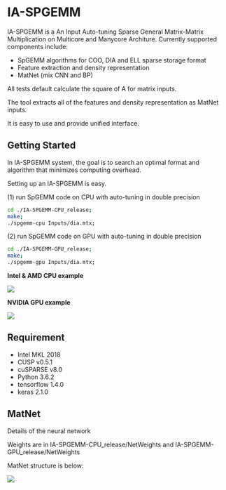 # IA-SPGEMM

IA-SPGEMM is a An Input Auto-tuning Sparse General Matrix-Matrix Multiplication on Multicore and Manycore Architure. Currently
supported components include:

- SpGEMM algorithms for COO, DIA and ELL sparse storage format
- Feature extraction and density representation
- MatNet (mix CNN and BP)

All tests default calculate the square of A for matrix inputs. 

The tool extracts all of the features and density representation as MatNet inputs.

It is easy to use and provide unified interface.

## Getting Started
In IA-SPGEMM system, the goal is to search an optimal format and algorithm that minimizes computing overhead.

Setting up an IA-SPGEMM is easy.

(1) run SpGEMM code on CPU with auto-tuning in double precision  
```bash
cd ./IA-SPGEMM-CPU_release;
make;
./spgemm-cpu Inputs/dia.mtx;
```

(2) run SpGEMM code on GPU with auto-tuning in double precision  
```bash
cd ./IA-SPGEMM-GPU_release;
make;
./spgemm-gpu Inputs/dia.mtx;
```

**Intel & AMD CPU example**

<img src="https://github.com/AnonymousPPOPP2019/IA-SPGEMM/blob/master/IA-SPGEMM-CPU_release/1.jpg"/>

**NVIDIA GPU example**

<img src="https://github.com/AnonymousPPOPP2019/IA-SPGEMM/blob/master/IA-SPGEMM-GPU_release/2.jpg"/>

## Requirement
- Intel MKL 2018
- CUSP v0.5.1
- cuSPARSE v8.0
- Python 3.6.2
- tensorflow 1.4.0
- keras 2.1.0

## MatNet
Details of the neural network

Weights are in IA-SPGEMM-CPU_release/NetWeights and IA-SPGEMM-GPU_release/NetWeights

MatNet structure is below:

<img src="https://github.com/AnonymousPPOPP2019/IA-SPGEMM/blob/master/model.png"/>


